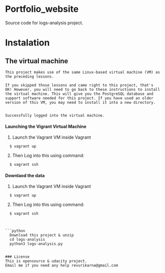 # Portfolio_website
Source code for logs-analysis project.

# Instalation

## The virtual machine
	This project makes use of the same Linux-based virtual machine (VM) as the preceding lessons.

	If you skipped those lessons and came right to this project, that's OK! However, you will need to go back to these instructions to install the virtual machine. This will give you the PostgreSQL database and support software needed for this project. If you have used an older version of this VM, you may need to install it into a new directory.


	Successfully logged into the virtual machine.


#### Launching the Vigrant Virtual Machine
  1. Launch the Vagrant VM inside Vagrant 
  
  ```
    $ vagrant up
  ```
  2. Then Log into this using command:
  
  ```
    $ vagrant ssh
  ```

#### Downlaod the data
  1. Launch the Vagrant VM inside Vagrant 
  
  ```
    $ vagrant up
  ```
  2. Then Log into this using command:
  
  ```
    $ vagrant ssh
  ```
  ```
  
  
```python
    Download this project & unzip 
    cd logs-analysis
    python3 logs-analysis.py


### License
This is opensource & udacity project.
Email me if you need any help revurikarna@gmail.com

